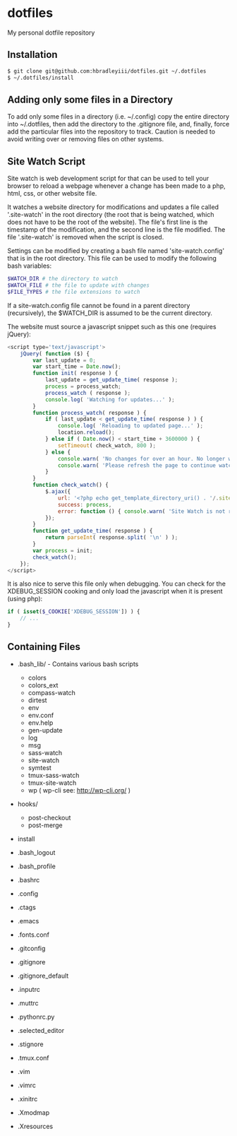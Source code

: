 # dotfiles
My personal dotfile repository

## Installation

```bash
$ git clone git@github.com:hbradleyiii/dotfiles.git ~/.dotfiles
$ ~/.dotfiles/install
```

## Adding only some files in a Directory
To add only some files in a directory (i.e. ~/.config) copy the entire
directory into ~/.dotfiles, then add the directory to the .gitignore file, and,
finally, force add the particular files into the repository to track. Caution
is needed to avoid writing over or removing files on other systems.

## Site Watch Script
Site watch is web development script for that can be used to tell your browser
to reload a webpage whenever a change has been made to a php, html, css, or
other website file.

It watches a website directory for modifications and updates a file called
'.site-watch' in the root directory (the root that is being watched, which does
not have to be the root of the website). The file's first line is the timestamp
of the modification, and the second line is the file modified. The file
'.site-watch' is removed when the script is closed.

Settings can be modified by creating a bash file named 'site-watch.config' that
is in the root directory. This file can be used to modify the following bash
variables:

```bash
$WATCH_DIR # the directory to watch
$WATCH_FILE # the file to update with changes
$FILE_TYPES # the file extensions to watch
```

If a site-watch.config file cannot be found in a parent directory
(recursively), the $WATCH_DIR is assumed to be the current directory.

The website must source a javascript snippet such as this one (requires
jQuery):
```javascript
<script type='text/javascript'>
    jQuery( function ($) {
        var last_update = 0;
        var start_time = Date.now();
        function init( response ) {
            last_update = get_update_time( response );
            process = process_watch;
            process_watch ( response );
            console.log( 'Watching for updates...' );
        }
        function process_watch( response ) {
            if ( last_update < get_update_time( response ) ) {
                console.log( 'Reloading to updated page...' );
                location.reload();
            } else if ( Date.now() < start_time + 3600000 ) {
                setTimeout( check_watch, 800 );
            } else {
                console.warn( 'No changes for over an hour. No longer watching.' )
                console.warn( 'Please refresh the page to continue watching for changes.' )
            }
        }
        function check_watch() {
            $.ajax({
                url: '<?php echo get_template_directory_uri() . '/.site-watch'; ?>',
                success: process,
                error: function () { console.warn( 'Site Watch is not running! Set up site-watch on server and reload the page.' ); }
            });
        }
        function get_update_time( response ) {
            return parseInt( response.split( '\n' ) );
        }
        var process = init;
        check_watch();
    });
</script>
```

It is also nice to serve this file only when debugging. You can check for the
XDEBUG_SESSION cooking and only load the javascript when it is present (using
php):
```php
if ( isset($_COOKIE['XDEBUG_SESSION']) ) {
    // ...
}
```

## Containing Files

- .bash_lib/ - Contains various bash scripts
  - colors
  - colors_ext
  - compass-watch
  - dirtest
  - env
  - env.conf
  - env.help
  - gen-update
  - log
  - msg
  - sass-watch
  - site-watch
  - symtest
  - tmux-sass-watch
  - tmux-site-watch
  - wp ( wp-cli see: http://wp-cli.org/ )

- hooks/
  - post-checkout
  - post-merge

- install
- .bash_logout
- .bash_profile
- .bashrc
- .config
- .ctags
- .emacs
- .fonts.conf
- .gitconfig
- .gitignore
- .gitignore_default
- .inputrc
- .muttrc
- .pythonrc.py
- .selected_editor
- .stignore
- .tmux.conf
- .vim
- .vimrc
- .xinitrc
- .Xmodmap
- .Xresources
